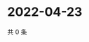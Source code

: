 # 2022-04-23

共 0 条

<!-- BEGIN WEIBO -->
<!-- 最后更新时间 Sat Apr 23 2022 22:14:12 GMT+0800 (China Standard Time) -->

<!-- END WEIBO -->
